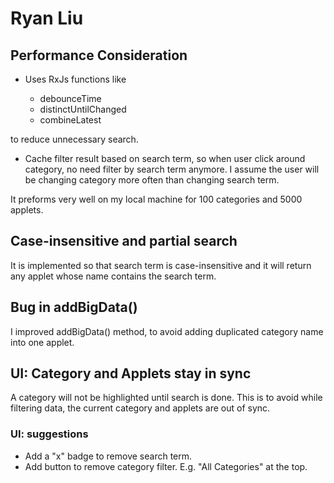 # Ryan Liu

## Performance Consideration

* Uses RxJs functions like

  * debounceTime
  * distinctUntilChanged
  * combineLatest

to reduce unnecessary search.

* Cache filter result based on search term, so when user click around category, no need filter by search term anymore.  I assume the user will be changing category more often than changing search term.

It preforms very well on my local machine for 100 categories and 5000 applets.

## Case-insensitive and partial search

It is implemented so that search term is case-insensitive and it will return any applet whose name contains the search term.

## Bug in addBigData()

 I improved addBigData() method, to avoid adding duplicated category name into one applet.

## UI: Category and Applets stay in sync

A category will not be highlighted until search is done. This is to avoid while filtering data, the current category and applets are out of sync.

### UI: suggestions

* Add a "x" badge to remove search term.
* Add button to remove category filter. E.g. "All Categories" at the top. 

